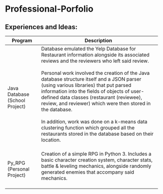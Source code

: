 # Professional-Porfolio

## Experiences and Ideas:

|Program|Description|
|---|---|
|Java Database (School Project)| Database emulated the Yelp Database for Restaurant information alongside its associated reviews and the reviewers who left said review. <br/><br/>  Personal work involved the creation of the Java database structure itself and a JSON parser (using various libraries) that put parsed information into the fields of objects of user-defined data classes (restaurant (reviewee), review, and reviewer) which were then stored in the database. <br/><br/> In addition, work was done on a k-means data clustering function which grouped all the restaurants stored in the database based on their location. <br/><br/> |
|Py_RPG (Personal Project)| Creation of a simple RPG in Python 3. Includes a basic character creation system, character stats, battle & leveling mechanics, alongside randomly generated enemies that accompany said mechanics. <br/><br/>  |

<br />


